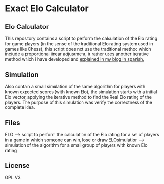# Exact Elo Calculator

## Elo Calculator

This repository contains a script to perform the calculation of the Elo rating for game players (in the sense of the traditional Elo rating system used in games like Chess), this script does not use the traditional method which include a proportional linear adjustment, it rather uses another iterative method which i have developed and [explained in my blog in spanish.](https://donebymachines.wordpress.com/2015/11/04/como-calcular-el-elo-sin-el-ajuste-lineal/)

## Simulation

Also contain a small simulation of the same algorithm for players with known expected scores (with known Elo), the simulation starts with a initial Elo vector, applying the iterative method to find the Real Elo rating of the players. The purpose of this simulation was verify the correctness of the complete idea.

## Files

ELO           --> script to perform the calculation of the Elo rating for a set of players in a game in which someone can win, lose or draw
ELOsimulation --> simulation of the algorithm for a small group of players with known Elo rating

## License

GPL V3

